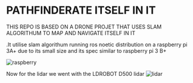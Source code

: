 # PATHFINDERATE ITSELF IN IT
THIS REPO IS BASED ON A DRONE PROJET THAT USES SLAM ALGORITHUM TO MAP AND NAVIGATE ITSELF IN IT

.It utilise slam algorithum running ros noetic distribution on a raspberry pi 3A+ due to its small size and its spec similar to raspberry pi 3 B+ 

![raspberry](https://github.com/user-attachments/assets/0f15ca7b-f831-47a2-9168-430ff81eeb69)

Now for the lidar we went with the LDROBOT D500 lidar 
![lidar](https://github.com/user-attachments/assets/a0d82a6d-dfd1-4108-b8c8-f5dbef295172)
